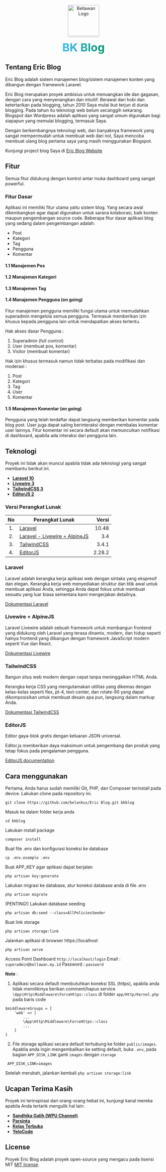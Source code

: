 <p align="center"><a href="https://blog.bellawan.my.id" target="_blank"><img src="https://bellawan.my.id/img/favicon.png" width="100" alt="Bellawan Logo" style="box-shadow: 0 4px 6px -1px rgb(0 0 0 / 0.1), 0 2px 4px -2px rgb(0 0 0 / 0.1);" /></a></p>
<p align="center"><a href="https://blog.bellawan.my.id" style="text-decoration: none;"><span style=" background-clip:text; -webkit-background-clip: text;color:transparent; background-image:linear-gradient(to right,#38bdf8,#059669); font-size: 36px; font-weight: 700;">BK Blog</span></a></p>

## Tentang Eric Blog

Eric Blog adalah sistem manajemen blog/sistem manajemen konten yang dibangun dengan framework Laravel.

Eric Blog merupakan proyek ambisius untuk menuangkan ide dan gagasan, dengan cara yang menyenangkan dan intuitif. Berawal dari hobi dan ketertarikan pada blogging, tahun 2010 Saya mulai ikut terjun di dunia blogging. Pada tahun itu teknologi web belum secanggih sekarang. Blogspot dan Wordpress adalah aplikasi yang sangat umum digunakan bagi siapapun yang memulai blogging, termasuk Saya.

Dengan berkembangnya teknologi web, dan banyaknya framework yang sangat mempermudah untuk membuat web dari nol, Saya mencoba membuat ulang blog pertama saya yang masih menggunakan Blogspot.

Kunjungi project blog Saya di [Eric Blog Website](https://blog.bellawan.my.id)

## Fitur

Semua fitur didukung dengan kontrol antar muka dashboard yang sangat powerful.

### Fitur Dasar

Aplikasi ini memiliki fitur utama yaitu sistem blog. Yang secara awal dikembangkan agar dapat digunakan untuk sarana kolaborasi, baik konten maupun pengembangan source code. Beberapa fitur dasar aplikasi blog yang sedang dalam pengembangan adalah:

-   Post
-   Kategori
-   Tag
-   Pengguna
-   Komentar

#### 1.1 Manajemen Pos

#### 1.2 Manajemen Kategori

#### 1.3 Manajemen Tag

#### 1.4 Manajemen Pengguna (on going)

Fitur manajemen pengguna memiliki fungsi utama untuk memudahkan superadmin mengelola semua pengguna. Termasuk memberikan izin khusus kepada pengguna lain untuk mendapatkan akses tertentu.

Hak akses dasar Pengguna :

1. Superadmin (full control)
2. User (membuat pos, komentar)
3. Visitor (membuat komentar)

Hak izin khusus termasuk namun tidak terbatas pada modifikasi dan moderasi :

1. Post
2. Kategori
3. Tag
4. User
5. Komentar

#### 1.5 Manajemen Komentar (on going)

Pengguna yang telah terdaftar dapat langsung memberikan komentar pada blog post. User juga dapat saling berinteraksi dengan membalas komentar user lainnya. Fitur komentar ini secara default akan memunculkan notifikasi di dashboard, apabila ada interaksi dari pengguna lain.

## Teknologi

Proyek ini tidak akan muncul apabila tidak ada teknologi yang sangat membantu berikut ini.

-   **[Laravel 10](#laravel)**
-   **[Livewire 3](#livewire)**
-   **[TailwindCSS 3](#tailwind)**
-   **[EditorJS 2](#editorjs)**

### Versi Perangkat Lunak

| No  | Perangkat Lunak                            |  Versi |
| :-: | ------------------------------------------ | -----: |
| 1.  | [Laravel](#laravel)                        |  10.48 |
| 2.  | [Laravel - Livewire + AlpineJS](#livewire) |    3.4 |
| 3.  | [TailwindCSS](#tailwind)                   |  3.4.1 |
| 4.  | [EditorJS](#editorjs)                      | 2.28.2 |

### Laravel<a name="laravel"></a>

Laravel adalah kerangka kerja aplikasi web dengan sintaks yang ekspresif dan elegan. Kerangka kerja web menyediakan struktur dan titik awal untuk membuat aplikasi Anda, sehingga Anda dapat fokus untuk membuat sesuatu yang luar biasa sementara kami mengerjakan detailnya.

[Dokumentasi Laravel](https://laravel.com/docs/10.x/installation)

### Livewire + AlpineJS<a name="livewire"></a>

Laravel Livewire adalah sebuah framework untuk membangun frontend yang didukung oleh Laravel yang terasa dinamis, modern, dan hidup seperti halnya frontend yang dibangun dengan framework JavaScript modern seperti Vue dan React.

[Dokumentasi Livewire](https://livewire.laravel.com/docs/quickstart)

### TailwindCSS<a name="tailwind"></a>

Bangun situs web modern dengan cepat tanpa meninggalkan HTML Anda.

Kerangka kerja CSS yang mengutamakan utilitas yang dikemas dengan kelas-kelas seperti flex, pt-4, text-center, dan rotate-90 yang dapat dikomposisikan untuk membuat desain apa pun, langsung dalam markup Anda.

[Dokumentasi TailwindCSS](https://tailwindcss.com/docs/installation)

### EditorJS<a name="editorjs"></a>

Editor gaya-blok gratis dengan keluaran JSON universal.

Editor.js memberikan daya maksimum untuk pengembang dan produk yang tetap fokus pada pengalaman pengguna.

[EditorJS documentation](https://editorjs.io/getting-started/)

## Cara menggunakan

Pertama, Anda harus sudah memiliki Git, PHP, dan Composer terinstall pada device. Lakukan clone pada repository ini.

```
git clone https://github.com/belankus/Eric Blog.git bkblog
```

Masuk ke dalam folder kerja anda

```
cd bkblog
```

Lakukan install package

```
composer install
```

Buat file .env dan konfigurasi koneksi ke database

```
cp .env.example .env
```

Buat APP_KEY agar aplikasi dapat berjalan

```
php artisan key:generate
```

Lakukan migrasi ke database, atur koneksi database anda di file .env

```
php artisan migrate
```

(PENTING!) Lakukan database seeding

```
php artisan db:seed --class=AllPoliciesSeeder
```

Buat link storage

```
php artisan storage:link
```

Jalankan aplikasi di browser https://localhost

```
php artisan serve
```

Access Point Dashboard
`http://localhost/login`
Email : `superadmin@bellawan.my.id`
Password : `password`

**Note** :

1. Aplikasi secara default membutuhkan koneksi SSL (https), apabila anda tidak memilikinya berikan comment/hapus service `\App\Http\Middleware\ForceHttps::class` di folder `app/Http/Kernel.php` pada baris code

```
$middlewareGroups = [
    'web' => [
        ...
        \App\Http\Middleware\ForceHttps::class
        ...
    ]
]
```

2. File storage aplikasi secara default terhubung ke folder `public/images`. Apablia anda ingin mengembalikan ke setting default, buka `.env`, pada bagian `APP_DISK_LINK` ganti `images` dengan `storage`

```
 APP_DISK_LINK=images
```

Setelah merubah, jalankan kembali `php artisan storage:link`

## Ucapan Terima Kasih

Proyek ini terinspirasi dari orang-orang hebat ini, kunjungi kanal mereka apabila Anda tertarik mengulik hal lain:

-   **[Sandhika Galih (WPU Channel)](https://www.youtube.com/@sandhikagalihWPU)**
-   **[Parsinta](https://www.youtube.com/@parsinta)**
-   **[Kelas Terbuka](https://www.youtube.com/@KelasTerbuka)**
-   **[YeloCode](https://www.youtube.com/@yelocode)**

## License

Proyek Eric Blog adalah proyek open-source yang mengacu pada lisensi MIT [MIT license](LICENSE).
